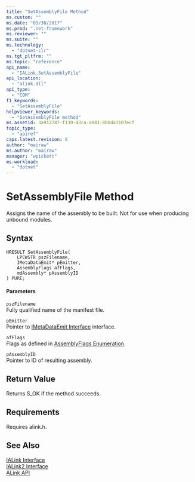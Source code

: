 ```yaml
---
title: "SetAssemblyFile Method"
ms.custom: ""
ms.date: "03/30/2017"
ms.prod: ".net-framework"
ms.reviewer: ""
ms.suite: ""
ms.technology: 
  - "dotnet-clr"
ms.tgt_pltfrm: ""
ms.topic: "reference"
api_name: 
  - "IALink.SetAssemblyFile"
api_location: 
  - "alink.dll"
api_type: 
  - "COM"
f1_keywords: 
  - "SetAssemblyFile"
helpviewer_keywords: 
  - "SetAssemblyFile method"
ms.assetid: 3a912787-f139-43ca-a841-8bbda3107ecf
topic_type: 
  - "apiref"
caps.latest.revision: 8
author: "mairaw"
ms.author: "mairaw"
manager: "wpickett"
ms.workload: 
  - "dotnet"
---
```

# SetAssemblyFile Method
Assigns the name of the assembly to be built. Not for use when producing unbound modules.  
  
## Syntax  
  
```  
HRESULT SetAssemblyFile(  
    LPCWSTR pszFilename,  
    IMetaDataEmit* pEmitter,  
    AssemblyFlags afFlags,  
    mdAssembly* pAssemblyID  
) PURE;  
```  
  
#### Parameters  
 `pszFilename`  
 Fully qualified name of the manifest file.  
  
 `pEmitter`  
 Pointer to [IMetaDataEmit Interface](../../../../docs/framework/unmanaged-api/metadata/imetadataemit-interface.md) interface.  
  
 `afFlags`  
 Flags as defined in [AssemblyFlags Enumeration](../../../../docs/framework/unmanaged-api/metadata/assemblyflags-enumeration.md).  
  
 `pAssemblyID`  
 Pointer to ID of resulting assembly.  
  
## Return Value  
 Returns S_OK if the method succeeds.  
  
## Requirements  
 Requires alink.h.  
  
## See Also  
 [IALink Interface](../../../../docs/framework/unmanaged-api/alink/ialink-interface.md)  
 [IALink2 Interface](../../../../docs/framework/unmanaged-api/alink/ialink2-interface.md)  
 [ALink API](../../../../docs/framework/unmanaged-api/alink/index.md)
